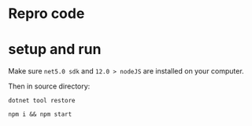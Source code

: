 # Repro code

# setup and run

Make sure `net5.0 sdk` and `12.0 > nodeJS` are installed on your computer.

Then in source directory:
```
dotnet tool restore

npm i && npm start
```